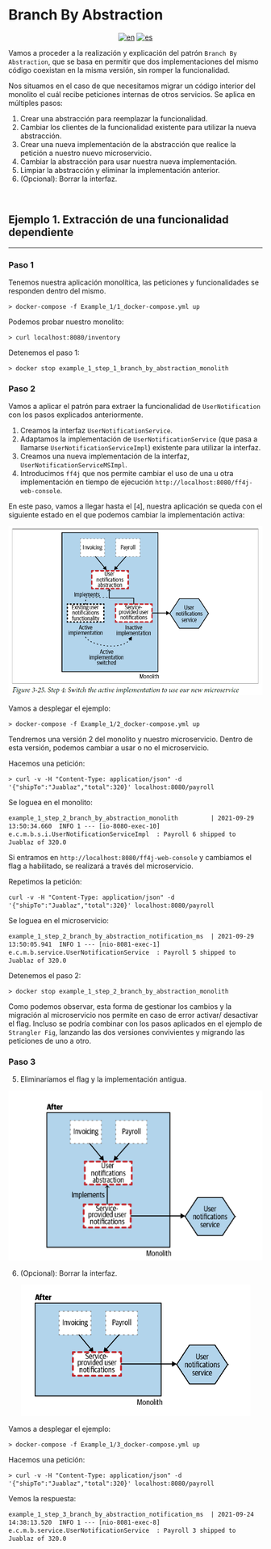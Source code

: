 # **Branch By Abstraction** 
<div align="center">

[![en](https://img.shields.io/badge/lang-en-red.svg)](https://github.com/MasterCloudApps-Projects/Monolith-to-Microservices-Examples/tree/master/Branch_By_Abstraction/README.md)
[![es](https://img.shields.io/badge/lang-es-yellow.svg)](https://github.com/MasterCloudApps-Projects/Monolith-to-Microservices-Examples/tree/master/Branch_By_Abstraction/README.es.md)
</div>

Vamos a proceder a la realización y explicación del patrón ``Branch By Abstraction``, que se basa en permitir que dos implementaciones del mismo código coexistan en la misma versión, sin romper la funcionalidad.

Nos situamos en el caso de que necesitamos migrar un código interior del monolito el cuál recibe peticiones internas de otros servicios. Se aplica en múltiples pasos:
1. Crear una abstracción para reemplazar la funcionalidad.
2. Cambiar los clientes de la funcionalidad existente para utilizar la nueva abstracción.
3. Crear una nueva implementación de la abstracción que realice la petición a nuestro nuevo microservicio.
4. Cambiar la abstracción para usar nuestra nueva implementación.
5. Limpiar la abstracción y eliminar la implementación anterior.
6. (Opcional): Borrar la interfaz.

<br>

## **Ejemplo 1. Extracción de una funcionalidad dependiente**
____________________________________________________________

### **Paso 1**
Tenemos nuestra aplicación monolítica, las peticiones y funcionalidades se responden dentro del mismo.
```
> docker-compose -f Example_1/1_docker-compose.yml up
```

Podemos probar nuestro monolito:
```
> curl localhost:8080/inventory
```

Detenemos el paso 1:
```
> docker stop example_1_step_1_branch_by_abstraction_monolith
```

### **Paso 2**
Vamos a aplicar el patrón para extraer la funcionalidad de `UserNotification` con los pasos explicados anteriormente.

1. Creamos la interfaz `UserNotificationService`.
2. Adaptamos la implementación de `UserNotificationService` (que pasa a llamarse `UserNotificationServiceImpl`) existente para utilizar la interfaz.
3. Creamos una nueva implementación de la interfaz, `UserNotificationServiceMSImpl`.
4. Introducimos `ff4j` que nos permite cambiar el uso de una u otra implementación en tiempo de ejecución `http://localhost:8080/ff4j-web-console`.

En este paso, vamos a llegar hasta el [``4``], nuestra aplicación se queda con el siguiente estado en el que podemos cambiar la implementación activa:

<div align="center">

![alt text](3.25_branch_by_abstraction.png)
</div>

Vamos a desplegar el ejemplo:
```
> docker-compose -f Example_1/2_docker-compose.yml up
```
Tendremos una versión 2 del monolito y nuestro microservicio. Dentro de esta versión, podemos cambiar a usar o no el microservicio.

Hacemos una petición:
```
> curl -v -H "Content-Type: application/json" -d '{"shipTo":"Juablaz","total":320}' localhost:8080/payroll
```

Se loguea en el monolito:

```
example_1_step_2_branch_by_abstraction_monolith         | 2021-09-29 13:50:34.660  INFO 1 --- [io-8080-exec-10] e.c.m.b.s.i.UserNotificationServiceImpl  : Payroll 6 shipped to Juablaz of 320.0   
```

Si entramos en `http://localhost:8080/ff4j-web-console` y cambiamos el flag a habilitado, se realizará a través del microservicio.

Repetimos la petición:

```
curl -v -H "Content-Type: application/json" -d '{"shipTo":"Juablaz","total":320}' localhost:8080/payroll
```

Se loguea en el microservicio:
```
example_1_step_2_branch_by_abstraction_notification_ms  | 2021-09-29 13:50:05.941  INFO 1 --- [nio-8081-exec-1] e.c.m.b.service.UserNotificationService  : Payroll 5 shipped to Juablaz of 320.0   
```

Detenemos el paso 2:
```
> docker stop example_1_step_2_branch_by_abstraction_monolith
```

Como podemos observar, esta forma de gestionar los cambios y la migración al microservicio nos permite en caso de error activar/ desactivar el flag.
Incluso se podría combinar con los pasos aplicados en el ejemplo de ``Strangler Fig``, lanzando las dos versiones convivientes y migrando las peticiones de uno a otro.

### **Paso 3**
5. Eliminaríamos el flag y la implementación antigua.

<div align="center">

![alt text](3.27_branch_by_abstraction.png)
</div>

6. (Opcional): Borrar la interfaz.

<div align="center">

![alt text](3.28_branch_by_abstraction.png)
</div>

Vamos a desplegar el ejemplo:

```
> docker-compose -f Example_1/3_docker-compose.yml up
```

Hacemos una petición:
```
> curl -v -H "Content-Type: application/json" -d '{"shipTo":"Juablaz","total":320}' localhost:8080/payroll
```

Vemos la respuesta:
```
example_1_step_3_branch_by_abstraction_notification_ms  | 2021-09-24 14:38:13.520  INFO 1 --- [nio-8081-exec-8] e.c.m.b.service.UserNotificationService  : Payroll 3 shipped to Juablaz of 320.0
```